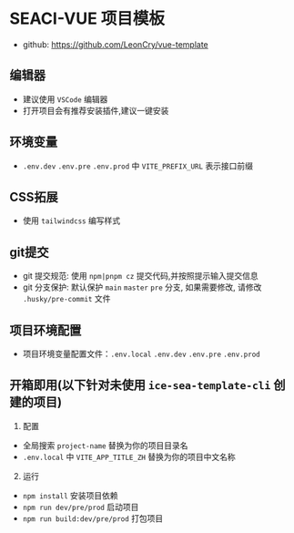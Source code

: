 # SEACI-VUE 项目模板

- github: https://github.com/LeonCry/vue-template

## 编辑器

- 建议使用 `VSCode` 编辑器
- 打开项目会有推荐安装插件,建议一键安装

## 环境变量

- `.env.dev` `.env.pre` `.env.prod` 中 `VITE_PREFIX_URL` 表示接口前缀

## CSS拓展

- 使用 `tailwindcss` 编写样式

## git提交

- git 提交规范: 使用 `npm|pnpm cz` 提交代码,并按照提示输入提交信息
- git 分支保护: 默认保护 `main` `master` `pre` 分支, 如果需要修改, 请修改 `.husky/pre-commit` 文件

## 项目环境配置

- 项目环境变量配置文件：`.env.local` `.env.dev` `.env.pre` `.env.prod`

## 开箱即用(以下针对未使用 `ice-sea-template-cli` 创建的项目)

1. 配置

- 全局搜索 `project-name` 替换为你的项目目录名
- `.env.local` 中 `VITE_APP_TITLE_ZH` 替换为你的项目中文名称

2. 运行

- `npm install` 安装项目依赖
- `npm run dev/pre/prod` 启动项目
- `npm run build:dev/pre/prod` 打包项目
